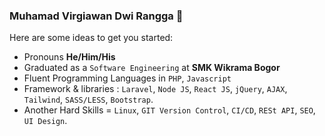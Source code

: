 ### Muhamad Virgiawan Dwi Rangga 👋

Here are some ideas to get you started:
- Pronouns **He/Him/His**
- Graduated as a `Software Engineering` at **SMK Wikrama Bogor**
- Fluent Programming Languages in `PHP`, `Javascript`
- Framework & libraries : `Laravel`, `Node JS`, `React JS`, `jQuery`, `AJAX`, `Tailwind`, `SASS/LESS`, `Bootstrap`.
- Another Hard Skills = `Linux`, `GIT Version Control`, `CI/CD`, `RESt API`, `SEO`, `UI Design`.
